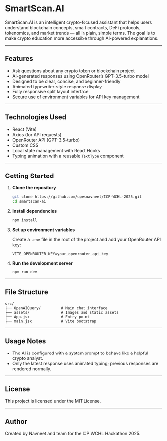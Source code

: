 # SmartScan.AI

SmartScan.AI is an intelligent crypto-focused assistant that helps users understand blockchain concepts, smart contracts, DeFi protocols, tokenomics, and market trends — all in plain, simple terms. The goal is to make crypto education more accessible through AI-powered explanations.

---

## Features

- Ask questions about any crypto token or blockchain project
- AI-generated responses using OpenRouter’s GPT-3.5-turbo model
- Designed to be clear, concise, and beginner-friendly
- Animated typewriter-style response display
- Fully responsive split layout interface
- Secure use of environment variables for API key management

---

## Technologies Used

- React (Vite)
- Axios (for API requests)
- OpenRouter API (GPT-3.5-turbo)
- Custom CSS
- Local state management with React Hooks
- Typing animation with a reusable `TextType` component

---

## Getting Started

1. **Clone the repository**
   ```bash
   git clone https://github.com/upesnavneet/ICP-WCHL-2025.git
   cd smartscan-ai
   ```

2. **Install dependencies**
   ```bash
   npm install
   ```

3. **Set up environment variables**

   Create a `.env` file in the root of the project and add your OpenRouter API key:

   ```
   VITE_OPENROUTER_KEY=your_openrouter_api_key
   ```

4. **Run the development server**
   ```bash
   npm run dev
   ```

---

## File Structure

```
src/
├── OpenAIQuery/         # Main chat interface
├── assets/              # Images and static assets
├── App.jsx              # Entry point
├── main.jsx             # Vite bootstrap
```

---

## Usage Notes

- The AI is configured with a system prompt to behave like a helpful crypto analyst.
- Only the latest response uses animated typing; previous responses are rendered normally.

---

## License

This project is licensed under the MIT License.

---

## Author

Created by Navneet and team for the ICP WCHL Hackathon 2025.
